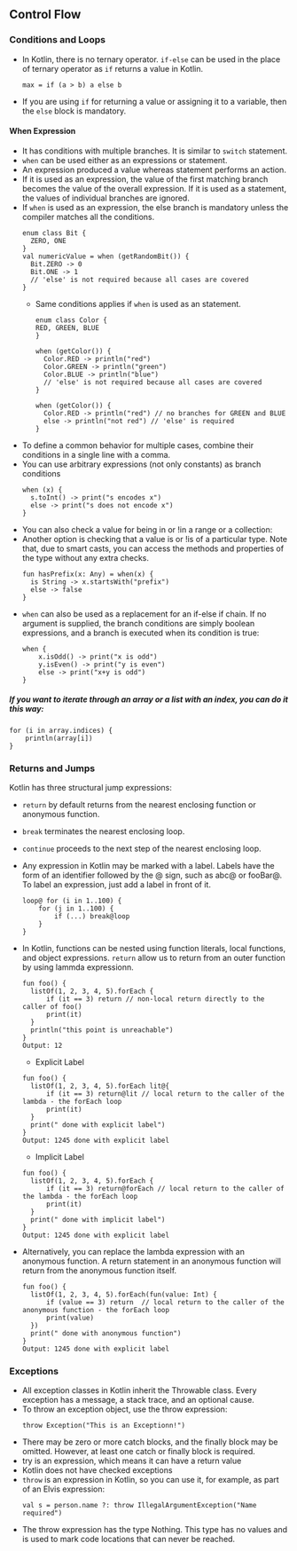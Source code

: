 ## Control Flow
### Conditions and Loops

- In Kotlin, there is no ternary operator.  `if-else` can be used in the place of ternary operator as `if` returns a value in Kotlin.
  
  ```
  max = if (a > b) a else b
  ```
  
- If you are using `if` for returning a value or assigning it to a variable, then the `else` block is mandatory.

#### When Expression
- It has conditions with multiple branches. It is similar to `switch` statement.
- `when` can be used either as an expressions or statement.
- An expression produced a value whereas statement performs an action.
- If it is used as an expression, the value of the first matching branch becomes the value of the overall expression. If it is used as a statement, the values of individual branches are ignored.
- If `when` is used as an expression, the else branch is mandatory unless the compiler matches all the conditions.
  ```
  enum class Bit {
    ZERO, ONE
  }
  val numericValue = when (getRandomBit()) {
    Bit.ZERO -> 0
    Bit.ONE -> 1
    // 'else' is not required because all cases are covered
  }
  ```
  - Same conditions applies if `when` is used as an statement.
    ```
    enum class Color {
    RED, GREEN, BLUE
    }

    when (getColor()) {
      Color.RED -> println("red")
      Color.GREEN -> println("green")
      Color.BLUE -> println("blue")
      // 'else' is not required because all cases are covered
    }

    when (getColor()) {
      Color.RED -> println("red") // no branches for GREEN and BLUE
      else -> println("not red") // 'else' is required
    }
    ```
- To define a common behavior for multiple cases, combine their conditions in a single line with a comma.
- You can use arbitrary expressions (not only constants) as branch conditions
  ```
  when (x) {
    s.toInt() -> print("s encodes x")
    else -> print("s does not encode x")
  }
  ```
- You can also check a value for being in or !in a range or a collection:
- Another option is checking that a value is or !is of a particular type. Note that, due to smart casts, you can access the methods and properties of the type without any extra checks.
  ````
  fun hasPrefix(x: Any) = when(x) {
    is String -> x.startsWith("prefix")
    else -> false
  }
  ````
- `when` can also be used as a replacement for an if-else if chain. If no argument is supplied, the branch conditions are simply boolean expressions, and a branch is executed when its condition is true:
  ```
  when {
      x.isOdd() -> print("x is odd")
      y.isEven() -> print("y is even")
      else -> print("x+y is odd")
  }
  ```

##### If you want to iterate through an array or a list with an index, you can do it this way:
```
for (i in array.indices) {
    println(array[i])
}
```

### Returns and Jumps
Kotlin has three structural jump expressions:
- `return` by default returns from the nearest enclosing function or anonymous function.
- `break` terminates the nearest enclosing loop.
- `continue` proceeds to the next step of the nearest enclosing loop.

- Any expression in Kotlin may be marked with a label. Labels have the form of an identifier followed by the @ sign, such as abc@ or fooBar@. To label an expression, just add a label in front of it.
  ````
  loop@ for (i in 1..100) {
      for (j in 1..100) {
          if (...) break@loop
      }
  }
  ````

- In Kotlin, functions can be nested using function literals, local functions, and object expressions. `return` allow us to return from an outer function by using lammda expressionn.
  ```
  fun foo() {
    listOf(1, 2, 3, 4, 5).forEach {
        if (it == 3) return // non-local return directly to the caller of foo()
        print(it)
    }
    println("this point is unreachable")
  }
  Output: 12
  ```

  - Explicit Label
  ```
  fun foo() {
    listOf(1, 2, 3, 4, 5).forEach lit@{
        if (it == 3) return@lit // local return to the caller of the lambda - the forEach loop
        print(it)
    }
    print(" done with explicit label")
  }
  Output: 1245 done with explicit label
  ```
  
  - Implicit Label
  ```
  fun foo() {
    listOf(1, 2, 3, 4, 5).forEach {
        if (it == 3) return@forEach // local return to the caller of the lambda - the forEach loop
        print(it)
    }
    print(" done with implicit label")
  }
  Output: 1245 done with explicit label
  ```
- Alternatively, you can replace the lambda expression with an anonymous function. A return statement in an anonymous function will return from the anonymous function itself.
  ```
  fun foo() {
    listOf(1, 2, 3, 4, 5).forEach(fun(value: Int) {
        if (value == 3) return  // local return to the caller of the anonymous function - the forEach loop
        print(value)
    })
    print(" done with anonymous function")
  }
  Output: 1245 done with explicit label
  ```

### Exceptions

- All exception classes in Kotlin inherit the Throwable class. Every exception has a message, a stack trace, and an optional cause.
- To throw an exception object, use the throw expression:
  ```
  throw Exception("This is an Exceptionn!")  
  ```
- There may be zero or more catch blocks, and the finally block may be omitted. However, at least one catch or finally block is required.
- try is an expression, which means it can have a return value
- Kotlin does not have checked exceptions
- `throw` is an expression in Kotlin, so you can use it, for example, as part of an Elvis expression:
  ```
  val s = person.name ?: throw IllegalArgumentException("Name required")
  ```
- The throw expression has the type Nothing. This type has no values and is used to mark code locations that can never be reached. 

  
